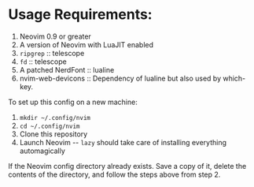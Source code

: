 # Usage Requirements:
1. Neovim 0.9 or greater
2. A version of Neovim with LuaJIT enabled
3. `ripgrep` :: telescope
4. `fd` :: telescope
5. A patched NerdFont :: lualine
6. nvim-web-devicons :: Dependency of lualine but also used by
   which-key.

To set up this config on a new machine:
1. `mkdir ~/.config/nvim`
2. `cd ~/.config/nvim`
3. Clone this repository
4. Launch Neovim -- `lazy` should take care of installing everything automagically

If the Neovim config directory already exists. Save a copy of it, delete the
contents of the directory, and follow the steps above from step 2.

